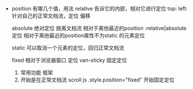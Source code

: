 - position 有哪几个值，用法
    relative 告诉它的内部，相对它进行定位
    top:
    left:   针对自己的正常文档流，定位 偏移

    absolute 绝对定位 脱离文档流
        相对于离他最近的position :relative|absolute 定位
        相对于离他最近的position属性不为static 的元素定位


    static 可以取消一个元素的定位，回归正常文档流

    fixed 相对于浏览器窗口 定位 van-sticky 固定定位

    1. 常用功能 框架
    2. 开始是在正常文档流
        scroll js .style.position="fixed" 开始固定定位